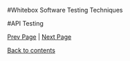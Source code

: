 #Whitebox Software Testing Techniques

#API Testing

[Prev Page](https://github.com/Krithika-Balan2290/Software-Testing-Techniques/blob/master/Docs/Types.md) | [Next Page](https://github.com/Krithika-Balan2290/Software-Testing-Techniques/blob/master/Docs/code_coverage.md)
 
 [Back to contents](https://github.com/Krithika-Balan2290/Software-Testing-Techniques/blob/master/Index.md)
